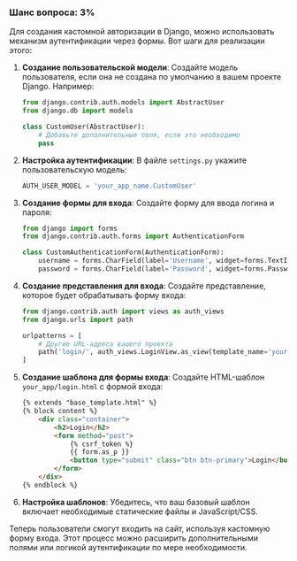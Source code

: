 ### Шанс вопроса: 3%

Для создания кастомной авторизации в Django, можно использовать механизм аутентификации через формы. Вот шаги для реализации этого:

1. **Создание пользовательской модели**: 
   Создайте модель пользователя, если она не создана по умолчанию в вашем проекте Django. Например:

   ```python
   from django.contrib.auth.models import AbstractUser
   from django.db import models

   class CustomUser(AbstractUser):
       # Добавьте дополнительные поля, если это необходимо
       pass
   ```

2. **Настройка аутентификации**:
   В файле `settings.py` укажите пользовательскую модель:

   ```python
   AUTH_USER_MODEL = 'your_app_name.CustomUser'
   ```

3. **Создание формы для входа**:
   Создайте форму для ввода логина и пароля:

   ```python
   from django import forms
   from django.contrib.auth.forms import AuthenticationForm

   class CustomAuthenticationForm(AuthenticationForm):
       username = forms.CharField(label='Username', widget=forms.TextInput(attrs={'class': 'form-control'}))
       password = forms.CharField(label='Password', widget=forms.PasswordInput(attrs={'class': 'form-control'}))
   ```

4. **Создание представления для входа**:
   Создайте представление, которое будет обрабатывать форму входа:

   ```python
   from django.contrib.auth import views as auth_views
   from django.urls import path

   urlpatterns = [
       # Другие URL-адреса вашего проекта
       path('login/', auth_views.LoginView.as_view(template_name='your_app/login.html', authentication_form=CustomAuthenticationForm), name='login'),
   ]
   ```

5. **Создание шаблона для формы входа**:
   Создайте HTML-шаблон `your_app/login.html` с формой входа:

   ```html
   {% extends "base_template.html" %}
   {% block content %}
       <div class="container">
           <h2>Login</h2>
           <form method="post">
               {% csrf_token %}
               {{ form.as_p }}
               <button type="submit" class="btn btn-primary">Login</button>
           </form>
       </div>
   {% endblock %}
   ```

6. **Настройка шаблонов**:
   Убедитесь, что ваш базовый шаблон включает необходимые статические файлы и JavaScript/CSS.

Теперь пользователи смогут входить на сайт, используя кастомную форму входа. Этот процесс можно расширить дополнительными полями или логикой аутентификации по мере необходимости.